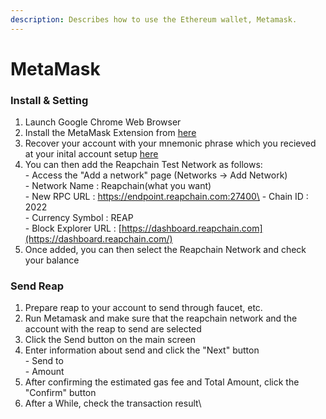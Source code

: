 ```yaml
---
description: Describes how to use the Ethereum wallet, Metamask.
---
```


# MetaMask

### Install & Setting

1. Launch Google Chrome Web Browser
2. Install the MetaMask Extension from [here](https://chrome.google.com/webstore/detail/metamask/nkbihfbeogaeaoehlefnkodbefgpgknn)
3. Recover your account with your mnemonic phrase which you recieved at your inital account setup [here](../user-guides/account.md#creating-an-account)
4. You can then add the Reapchain Test Network as follows:\
   \- Access the "Add a network" page (Networks  -> Add Network)\
   \- Network Name : Reapchain(what you want)\
   \- New RPC URL : https://endpoint.reapchain.com:27400\
   \- Chain ID : 2022\
   \- Currency Symbol : REAP\
   \- Block Explorer URL : [https://dashboard.reapchain.com](https://dashboard.reapchain.com/)
5. Once added, you can then select the Reapchain Network and check your balance

### Send Reap

1. Prepare reap to your account to send through faucet, etc.
2. Run Metamask and make sure that the reapchain network and the account with the reap to send are selected
3. Click the Send button on the main screen
4. Enter information about send and click the "Next" button\
   \- Send to\
   \- Amount
5. After confirming the estimated gas fee and Total Amount, click the "Confirm" button
6. After a While, check the transaction result\
